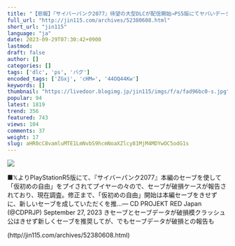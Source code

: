 ```yaml
---
title: "【悲報】『サイバーパンク2077』待望の大型DLCが配信開始→PS5版にてヤバいデータ破損バグが発生して＼(^o^)／ オゲーム速報＠刃"
full_url: "http://jin115.com/archives/52380608.html"
short_url: "jin115"
language: "ja"
date: 2023-09-29T07:30:42+0900
lastmod: 
draft: false
author: []
categories: []
tags: ['dlc', 'ps', 'バグ']
encoded_tags: ['ZGxj', 'cHM=', '44OQ44Kw']
keywords: []
thumbnail: "https://livedoor.blogimg.jp/jin115/imgs/f/a/fad96bc0-s.jpg"
popular: 94
latest: 1819
trend: 356
featured: 743
views: 104
comments: 37
weight: 17
slug: aHR0cC8vamluMTE1LmNvbS9hcmNoaXZlcy81MjM4MDYwOC5odG1s
---
```


![](https://livedoor.blogimg.jp/jin115/imgs/f/a/fad96bc0-s.jpg)

■𝕏よりPlayStationR5版にて、『サイバーパンク2077』本編のセーブを使して「仮初めの自由」をプイされてプイヤーの々ので、セーブが破損ケースが報告されており、現在調査。修正まで、「仮初めの自由」開始は本編セーブをきせずに、新しいセーブを成していただくを推…— CD PROJEKT RED Japan (@CDPRJP) September 27, 2023 きセーブとセーブデータが破損模クラッシュ公はきせず新しくセーブを推奨してが、でもセーブデータが破損との報告も

(http//jin115.com/archives/52380608.html)

